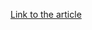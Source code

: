[Link to the article](https://www.secureworks.com/blog/lazy-passwords-become-rocket-fuel-for-emotet-smb-spreader)
